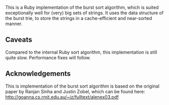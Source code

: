 This is a Ruby implementation of the burst sort algorithm, which is suited exceptionally well for (very) big sets of strings. It uses the data structure of the burst trie, to store the strings in a cache-efficient and near-sorted manner.

Caveats
-------

Compared to the internal Ruby sort algorithm, this implementation is still quite slow. Performance fixes will follow.

Acknowledgements
----------------

This is implementation of the burst sort algorithm is based on the original paper by Ranjan Sinha and Justin Zobel, which can be found here: http://goanna.cs.rmit.edu.au/~jz/fulltext/alenex03.pdf